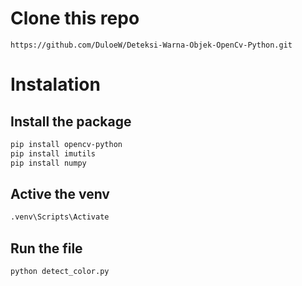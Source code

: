 # Clone this repo
`https://github.com/DuloeW/Deteksi-Warna-Objek-OpenCv-Python.git`

# Instalation
## Install the package
```bash
pip install opencv-python
pip install imutils
pip install numpy
```
## Active the venv
```bash
.venv\Scripts\Activate
```

## Run the file
```bash
python detect_color.py
```


